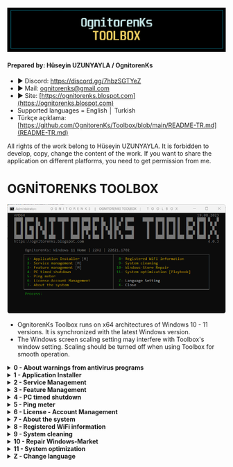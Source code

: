 ![Repo1](https://raw.githubusercontent.com/OgnitorenKs/Toolbox/main/.github/Repo-SS/Title.png)

#### Prepared by: Hüseyin UZUNYAYLA / OgnitorenKs
- ► Discord: https://discord.gg/7hbzSGTYeZ
- ► Mail: ognitorenks@gmail.com
- ► Site: [https://ognitorenks.blospot.com](https://ognitorenks.blospot.com)
- Supported languages = English │ Turkish
- Türkçe açıklama: [https://github.com/OgnitorenKs/Toolbox/blob/main/README-TR.md](README-TR.md)

All rights of the work belong to Hüseyin UZUNYAYLA. It is forbidden to develop, copy, change the content of the work. If you want to share the application on different platforms, you need to get permission from me.

# OGNİTORENKS TOOLBOX

![Tool0](https://raw.githubusercontent.com/OgnitorenKs/Toolbox/main/.github/EN-SS/0.png)

- OgnitorenKs Toolbox runs on x64 architectures of Windows 10 - 11 versions. It is synchronized with the latest Windows version.
- The Windows screen scaling setting may interfere with Toolbox's window setting. Scaling should be turned off when using Toolbox for smooth operation.

<details>
<B><summary> 0 - About warnings from antivirus programs</B></summary>

- Some antiviruses may report Toolbox as a virus due to the regedit registry and NSudo authorization tool.
- Online unattended installation and update tools can also be reported as viruses by antiviruses. 
- You may wonder why it detects a virus if there is no virus. Windows scripts are always detected as threats by antiviruses. When we install and update with the unattended tool, we download the updated files from the github repository, extract and delete them with the powershell command and run the program. When the antivirus evaluates this process in its algorithm, it gives a risky warning.
- The codes of my work are open. There is no encryption. You can check with peace of mind.

</details>

<details>
<B><summary> 1 - Application Installer</B></summary>

The programs in this section are selected among free applications. The All in One Runtimes section includes C++ 2005-2022 / Java / XNA Framework / OpenAL / DirectX. Other programs are detailed by categories.
- When installing some programs, we may need to install without administrator authorization. We do this authorization process with NSudo. If the program does not install, there is a problem with the UAC settings. To solve this, activate the setting in the 'Control Panel' ► 'UAC' section and restart the system. After the system is turned on, you can turn off 'UAC'.

![Tool1](https://raw.githubusercontent.com/OgnitorenKs/Toolbox/main/.github/EN-SS/1.png)

</details>
<details>
<B><summary> 2 - Service Management</B></summary>

You can turn the services off and on according to your needs. Detailed information about services is available in the Toolbox. You cannot reactivate uninstalled services. Operation 26 is a service for Windows 11 system.

![Tool2.1](https://raw.githubusercontent.com/OgnitorenKs/Toolbox/main/.github/EN-SS/2.png)

</details>
<details>
<B><summary> 3 - Feature Management</B></summary>

You can check the status of components on the system. You can easily delete components you don't need. There is no section in Toolbox to recover deleted components. Therefore, be careful with the components you remove. The necessary information is given in the section.

![Tool2](https://raw.githubusercontent.com/OgnitorenKs/Toolbox/main/.github/EN-SS/3.1.png)
![Tool3](https://raw.githubusercontent.com/OgnitorenKs/Toolbox/main/.github/EN-SS/3.2.png)

</details>
<details>
<B><summary> 4 - PC timed shutdown</B></summary>

In this section you need to enter the shutdown time in minutes. It will inform you if there is a shutdown process. When you dial this section again, it gives you the option to close the shutdown you have done.

![Tool4.1](https://raw.githubusercontent.com/OgnitorenKs/Toolbox/main/.github/EN-SS/4.1.png)
![Tool4.2](https://raw.githubusercontent.com/OgnitorenKs/Toolbox/main/.github/EN-SS/4.2.png)

</details>
<details>
<B><summary> 5 - Ping meter</B></summary>

Shows the ping time of specific pages and DNS addresses. You can also measure the ping of a different page.

![Tool5](https://raw.githubusercontent.com/OgnitorenKs/Toolbox/main/.github/EN-SS/5.png)

</details>
<details>
<B><summary> 6 - License - Account Management</B></summary>

Provides detailed management and viewing of user accounts and licenses.

![Tool6](https://raw.githubusercontent.com/OgnitorenKs/Toolbox/main/.github/EN-SS/6.png)

</details>
<details>
<B><summary> 7 - About the system</B></summary>

Shows basic information about the installed Windows system and your hardware.

![Tool7](https://raw.githubusercontent.com/OgnitorenKs/Toolbox/main/.github/EN-SS/7.png)

</details>
<details>
<B><summary> 8 - Registered WiFi information</B></summary>

Lists WiFi information that has already been used in the system.

![Tool8](https://raw.githubusercontent.com/OgnitorenKs/Toolbox/main/.github/EN-SS/8.png)

</details>
<details>
<B><summary> 9 - System cleaning</B></summary>

It performs a general cleaning of the Windows system. Quickly cleans locations where temp and junk files are stored. Does not delete browser cache or junk files from other programs.

</details>
<details>
<B><summary> 10 - Repair Windows-Market</B></summary>

On Windows systems, it checks and applies repair options for conditions that Microsoft recommends and that I have detected.

</details>
<details>
<B><summary> 11 - System optimization</B></summary>

This partition organizes an unedited system like the performance ISOs I have released. Components such as Defender, Hyper-V are deleted. When you want to use this partition, it shows information messages about the risks and what to do. It asks for a second confirmation to continue the process.
Be careful when running this section as it will edit the system. The operation you have done is irreversible. The processing time in this section takes between 5-7 minutes. 

For detailed information (The guide is prepared in Turkish language): https://ognitorenks.blogspot.com/2023/08/windows-10-11-performans-duzenlemesi.html

![Tool11](https://raw.githubusercontent.com/OgnitorenKs/Toolbox/main/.github/EN-SS/11.png)

</details>

<details>
<B><summary> Z - Change language</B></summary>

The Toolbox language is automatically selected on the first launch of the application according to the system default language. If you want to use a different language option, you can change it here.

![ToolZ](https://raw.githubusercontent.com/OgnitorenKs/Toolbox/main/.github/EN-SS/Z.png)

</details>
